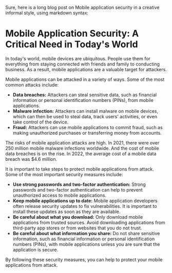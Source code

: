 Sure, here is a long blog post on Mobile application security in a creative informal style, using markdown syntax:

# Mobile Application Security: A Critical Need in Today's World

In today's world, mobile devices are ubiquitous. People use them for everything from staying connected with friends and family to conducting business. As a result, mobile applications are a valuable target for attackers.

Mobile applications can be attacked in a variety of ways. Some of the most common attacks include:

* **Data breaches:** Attackers can steal sensitive data, such as financial information or personal identification numbers (PINs), from mobile applications.
* **Malware infection:** Attackers can install malware on mobile devices, which can then be used to steal data, track users' activities, or even take control of the device.
* **Fraud:** Attackers can use mobile applications to commit fraud, such as making unauthorized purchases or transferring money from accounts.

The risks of mobile application attacks are high. In 2021, there were over 250 million mobile malware infections worldwide. And the cost of mobile data breaches is on the rise. In 2022, the average cost of a mobile data breach was $4.6 million.

It is important to take steps to protect mobile applications from attack. Some of the most important security measures include:

* **Use strong passwords and two-factor authentication:** Strong passwords and two-factor authentication can help to prevent unauthorized access to mobile applications.
* **Keep mobile applications up to date:** Mobile application developers often release security updates to fix vulnerabilities. It is important to install these updates as soon as they are available.
* **Be careful about what you download:** Only download mobile applications from trusted sources. Avoid downloading applications from third-party app stores or from websites that you do not trust.
* **Be careful about what information you share:** Do not share sensitive information, such as financial information or personal identification numbers (PINs), with mobile applications unless you are sure that the application is secure.

By following these security measures, you can help to protect your mobile applications from attack.